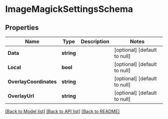 # ImageMagickSettingsSchema

## Properties
Name | Type | Description | Notes
------------ | ------------- | ------------- | -------------
**Data** | **string** |  | [optional] [default to null]
**Local** | **bool** |  | [optional] [default to null]
**OverlayCoordinates** | **string** |  | [optional] [default to null]
**OverlayUrl** | **string** |  | [optional] [default to null]

[[Back to Model list]](../README.md#documentation-for-models) [[Back to API list]](../README.md#documentation-for-api-endpoints) [[Back to README]](../README.md)


